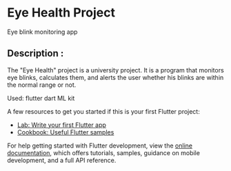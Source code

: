 # Eye Health Project

Eye blink monitoring app

## Description :
The "Eye Health" project is a university project. It is a program that monitors eye blinks, calculates them, and alerts the user whether his blinks are within the normal range or not.

Used:
flutter
dart
ML kit

A few resources to get you started if this is your first Flutter project:

- [Lab: Write your first Flutter app](https://docs.flutter.dev/get-started/codelab)
- [Cookbook: Useful Flutter samples](https://docs.flutter.dev/cookbook)

For help getting started with Flutter development, view the
[online documentation](https://docs.flutter.dev/), which offers tutorials,
samples, guidance on mobile development, and a full API reference.
